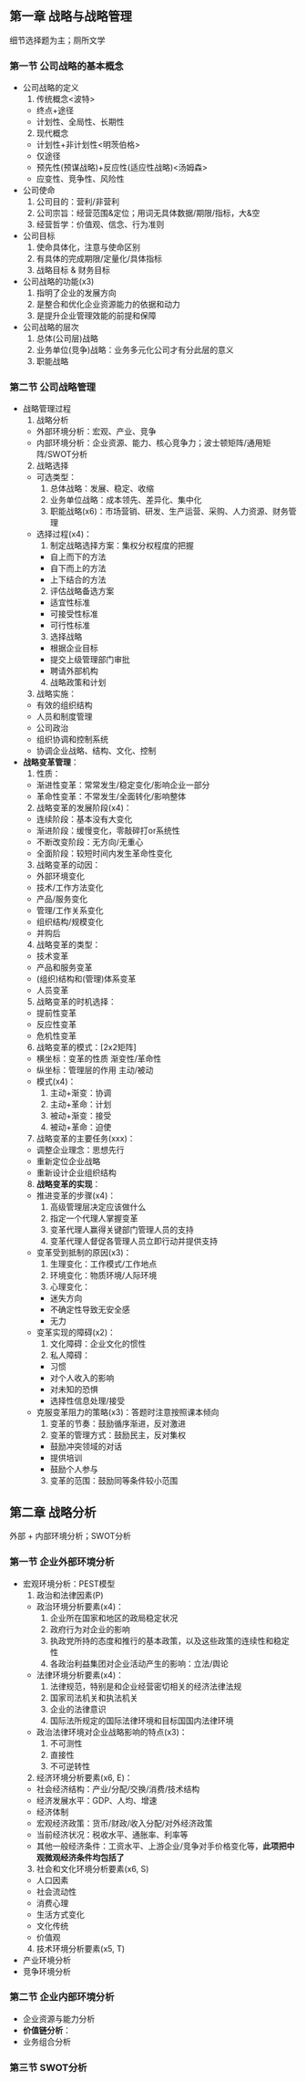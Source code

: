 ## 第一章 战略与战略管理
细节选择题为主；厕所文学

### 第一节 公司战略的基本概念
- 公司战略的定义
  1. 传统概念<波特>
    + 终点+途径
    + 计划性、全局性、长期性
  2. 现代概念
    + 计划性+非计划性<明茨伯格>
    + 仅途径
    + 预先性(预谋战略)+反应性(适应性战略)<汤姆森>
    + 应变性、竞争性、风险性
- 公司使命
  1. 公司目的：营利/非营利
  2. 公司宗旨：经营范围&定位；用词无具体数据/期限/指标，大&空
  3. 经营哲学：价值观、信念、行为准则
- 公司目标
  1. 使命具体化，注意与使命区别
  2. 有具体的完成期限/定量化/具体指标
  3. 战略目标 & 财务目标
- 公司战略的功能(x3)
  1. 指明了企业的发展方向
  2. 是整合和优化企业资源能力的依据和动力
  3. 是提升企业管理效能的前提和保障
- 公司战略的层次
  1. 总体(公司层)战略
  2. 业务单位(竞争)战略：业务多元化公司才有分此层的意义
  3. 职能战略

### 第二节 公司战略管理
- 战略管理过程
  1. 战略分析
    + 外部环境分析：宏观、产业、竞争
    + 内部环境分析：企业资源、能力、核心竞争力；波士顿矩阵/通用矩阵/SWOT分析
  2. 战略选择
    + 可选类型：
      1. 总体战略：发展、稳定、收缩
      2. 业务单位战略：成本领先、差异化、集中化
      3. 职能战略(x6)：市场营销、研发、生产运营、采购、人力资源、财务管理
    + 选择过程(x4)：
      1. 制定战略选择方案：集权分权程度的把握
        - 自上而下的方法
        - 自下而上的方法
        - 上下结合的方法
      2. 评估战略备选方案
        - 适宜性标准
        - 可接受性标准
        - 可行性标准
      3. 选择战略
        - 根据企业目标
        - 提交上级管理部门审批
        - 聘请外部机构
      4. 战略政策和计划
  3. 战略实施：
    + 有效的组织结构
    + 人员和制度管理
    + 公司政治
    + 组织协调和控制系统
    + 协调企业战略、结构、文化、控制
- **战略变革管理**：
  1. 性质：
    + 渐进性变革：常常发生/稳定变化/影响企业一部分
    + 革命性变革：不常发生/全面转化/影响整体
  2. 战略变革的发展阶段(x4)：
    + 连续阶段：基本没有大变化
    + 渐进阶段：缓慢变化，零敲碎打or系统性
    + 不断改变阶段：无方向/无重心
    + 全面阶段：较短时间内发生革命性变化
  3. 战略变革的动因：
    + 外部环境变化
    + 技术/工作方法变化
    + 产品/服务变化
    + 管理/工作关系变化
    + 组织结构/规模变化
    + 并购后
  4. 战略变革的类型：
    + 技术变革
    + 产品和服务变革
    + (组织)结构和(管理)体系变革
    + 人员变革
  5. 战略变革的时机选择：
    + 提前性变革
    + 反应性变革
    + 危机性变革
  6. 战略变革的模式：[2x2矩阵]
    + 横坐标：变革的性质 渐变性/革命性
    + 纵坐标：管理层的作用 主动/被动
    + 模式(x4)：
      1. 主动+渐变：协调
      2. 主动+革命：计划
      3. 被动+渐变：接受
      4. 被动+革命：迫使
  7. 战略变革的主要任务(xxx)：
    + 调整企业理念：思想先行
    + 重新定位企业战略
    + 重新设计企业组织结构
  8. **战略变革的实现**：
    + 推进变革的步骤(x4)：
      1. 高级管理层决定应该做什么
      2. 指定一个代理人掌握变革
      3. 变革代理人赢得关键部门管理人员的支持
      4. 变革代理人督促各管理人员立即行动并提供支持
    + 变革受到抵制的原因(x3)：
      1. 生理变化：工作模式/工作地点
      2. 环境变化：物质环境/人际环境
      3. 心理变化：
        - 迷失方向
        - 不确定性导致无安全感
        - 无力
    + 变革实现的障碍(x2)：
      1. 文化障碍：企业文化的惯性
      2. 私人障碍：
        - 习惯
        - 对个人收入的影响
        - 对未知的恐惧
        - 选择性信息处理/接受
    + 克服变革阻力的策略(x3)：答题时注意按照课本倾向
      1. 变革的节奏：鼓励循序渐进，反对激进
      2. 变革的管理方式：鼓励民主，反对集权
        - 鼓励冲突领域的对话
        - 提供培训
        - 鼓励个人参与
      3. 变革的范围：鼓励同等条件较小范围

## 第二章 战略分析
外部 + 内部环境分析；SWOT分析

### 第一节 企业外部环境分析
- 宏观环境分析：PEST模型
  1. 政治和法律因素(P)
    + 政治环境分析要素(x4)：
      1. 企业所在国家和地区的政局稳定状况
      2. 政府行为对企业的影响
      3. 执政党所持的态度和推行的基本政策，以及这些政策的连续性和稳定性
      4. 各政治利益集团对企业活动产生的影响：立法/舆论
    + 法律环境分析要素(x4)：
      1. 法律规范，特别是和企业经营密切相关的经济法律法规
      2. 国家司法机关和执法机关
      3. 企业的法律意识
      4. 国际法所规定的国际法律环境和目标国国内法律环境
    + 政治法律环境对企业战略影响的特点(x3)：
      1. 不可测性
      2. 直接性
      3. 不可逆转性
  2. 经济环境分析要素(x6, E)：
    + 社会经济结构：产业/分配/交换/消费/技术结构
    + 经济发展水平：GDP、人均、增速
    + 经济体制
    + 宏观经济政策：货币/财政/收入分配/对外经济政策
    + 当前经济状况：税收水平、通胀率、利率等
    + 其他一般经济条件：工资水平、上游企业/竞争对手价格变化等，**此项把中观微观经济条件均包括了**
  3. 社会和文化环境分析要素(x6, S)
    + 人口因素
    + 社会流动性
    + 消费心理
    + 生活方式变化
    + 文化传统
    + 价值观
  4. 技术环境分析要素(x5, T)
- 产业环境分析
- 竞争环境分析

### 第二节 企业内部环境分析
- 企业资源与能力分析
- **价值链分析**：
- 业务组合分析

### 第三节 SWOT分析
